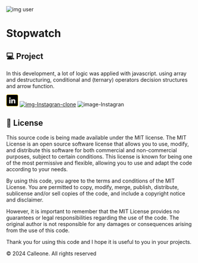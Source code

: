 <img src = "https://github.com/Carleone-Souza-Santos/Portf-lio/blob/master/src/assets/imgUserjob.png?raw=true" alt="img user"/>
<h1>Stopwatch</h1>
<h2>💻 Project</h2>

<p>In this development, a lot of logic was applied with javascript.
using array and destructuring, conditional and (ternary) operators
decision structures and arrow function.
</p>

<a href="https://www.linkedin.com/in/carleone-santos/" target="_blank">
<img src="https://github.com/Carleone-Souza-Santos/Proj.Hamburgueria.Carl/blob/master/arsset/social_media_online_linked_in_icon-icons.com_59694.png?raw=true"  alt="linkdin"></a> 
  
<a href="https://carleone-souza-santos.github.io/Stopwatch/" target="_blank">
<img src="https://github.com/Carleone-Souza-Santos/coffee/blob/master/assets/icon-internet.gif"  height="32em" alt="img-Instagran-clone"></a> 
</div>
<img src="https://github.com/Carleone-Souza-Santos/Crnometro/blob/main/assets/Cronometro.png" alt="image-Instagran"/>

<h2>📝 License</h2>

This source code is being made available under the MIT license. The MIT License is an open source software license that allows you to use, modify, and distribute this software for both commercial and non-commercial purposes, subject to certain conditions. This license is known for being one of the most permissive and flexible, allowing you to use and adapt the code according to your needs.

By using this code, you agree to the terms and conditions of the MIT License. You are permitted to copy, modify, merge, publish, distribute, sublicense and/or sell copies of the code, and include a copyright notice and disclaimer.

However, it is important to remember that the MIT License provides no guarantees or legal responsibilities regarding the use of the code. The original author is not responsible for any damages or consequences arising from the use of this code.

Thank you for using this code and I hope it is useful to you in your projects.

   <p>© 2024 Calleone. All rights reserved</p>
